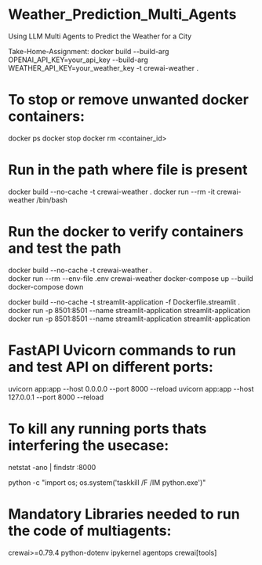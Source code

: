 # Weather_Prediction_Multi_Agents
Using LLM Multi Agents to Predict the Weather for a City 

Take-Home-Assignment:
docker build --build-arg OPENAI_API_KEY=your_api_key --build-arg WEATHER_API_KEY=your_weather_key -t crewai-weather .


# To stop or remove unwanted docker containers:
docker ps 
docker stop <container-id>
docker rm <container_id>

# Run in the path where file is present
docker build --no-cache -t crewai-weather .
docker run --rm -it crewai-weather /bin/bash

# Run the docker to verify containers and test the path
docker build --no-cache -t crewai-weather .  
docker run --rm --env-file .env crewai-weather
docker-compose up --build
docker-compose down

docker build --no-cache -t streamlit-application -f Dockerfile.streamlit .
docker run -p 8501:8501 --name streamlit-application streamlit-application
docker run -p 8501:8501 --name streamlit-application streamlit-application

# FastAPI Uvicorn commands to run and test API on different ports:
uvicorn app:app --host 0.0.0.0 --port 8000 --reload
uvicorn app:app --host 127.0.0.1 --port 8000 --reload

# To kill any running ports thats interfering the usecase:
netstat -ano | findstr :8000

python -c "import os; os.system('taskkill /F /IM python.exe')"

# Mandatory Libraries needed to run the code of multiagents:
crewai>=0.79.4
python-dotenv
ipykernel
agentops 
crewai[tools]


